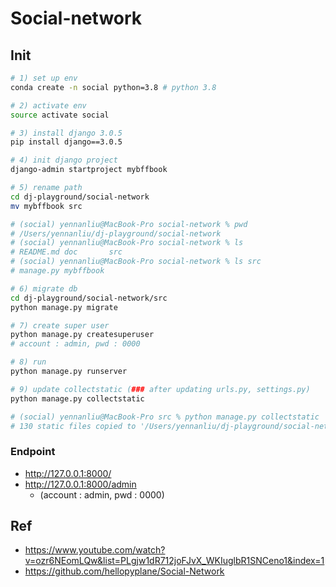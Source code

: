# Social-network

## Init
```bash
# 1) set up env
conda create -n social python=3.8 # python 3.8

# 2) activate env
source activate social

# 3) install django 3.0.5
pip install django==3.0.5

# 4) init django project
django-admin startproject mybffbook

# 5) rename path
cd dj-playground/social-network
mv mybffbook src

# (social) yennanliu@MacBook-Pro social-network % pwd
# /Users/yennanliu/dj-playground/social-network
# (social) yennanliu@MacBook-Pro social-network % ls
# README.md doc       src
# (social) yennanliu@MacBook-Pro social-network % ls src
# manage.py mybffbook

# 6) migrate db
cd dj-playground/social-network/src
python manage.py migrate

# 7) create super user
python manage.py createsuperuser
# account : admin, pwd : 0000

# 8) run
python manage.py runserver

# 9) update collectstatic (### after updating urls.py, settings.py)
python manage.py collectstatic

# (social) yennanliu@MacBook-Pro src % python manage.py collectstatic
# 130 static files copied to '/Users/yennanliu/dj-playground/social-network/static_cdn/static_root'.
```

### Endpoint
- http://127.0.0.1:8000/
- http://127.0.0.1:8000/admin
	- (account : admin, pwd : 0000)

## Ref
- https://www.youtube.com/watch?v=ozr6NEomLQw&list=PLgjw1dR712joFJvX_WKIuglbR1SNCeno1&index=1
- https://github.com/hellopyplane/Social-Network